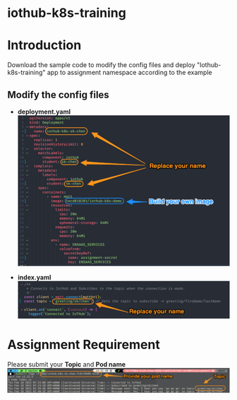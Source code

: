 # iothub-k8s-training

# Introduction
Download the sample code to modify the config files and deploy "Iothub-k8s-training" app to assignment namespace according to the example

## Modify the config files
- **deployment.yaml**
![deployment](./img/deployment.png)

- **index.yaml**
![index](./img/index.png)

# Assignment Requirement

Please submit your **Topic** and **Pod name**
![assignment](./img/assignment.png)

